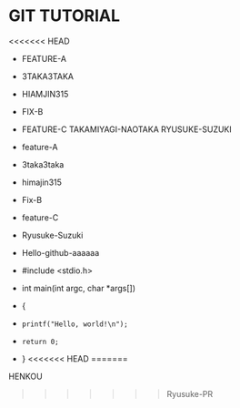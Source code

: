 # GIT TUTORIAL

<<<<<<< HEAD
- FEATURE-A
- 3TAKA3TAKA
- HIAMJIN315
- FIX-B
- FEATURE-C
TAKAMIYAGI-NAOTAKA
RYUSUKE-SUZUKI
- feature-A
- 3taka3taka
- himajin315
- Fix-B
- feature-C
- Ryusuke-Suzuki
- Hello-github-aaaaaa

- #include <stdio.h>

- int main(int argc, char *args[])
- {
-     printf("Hello, world!\n");
-     return 0;
- }
<<<<<<< HEAD
=======

HENKOU
>>>>>>> Ryusuke-PR
